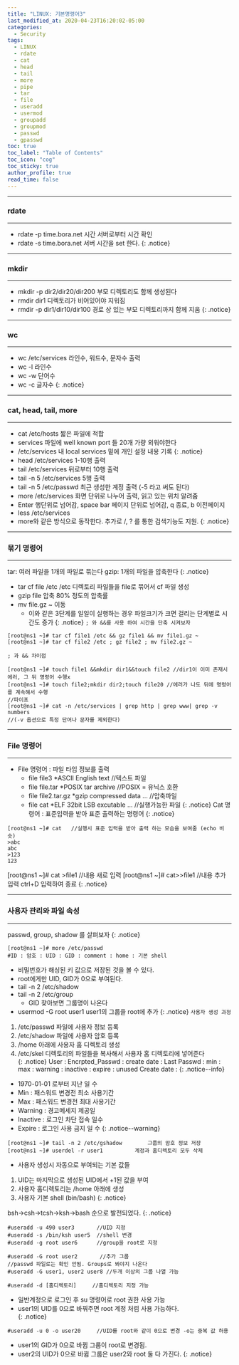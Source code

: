 ```yaml
---
title: "LINUX: 기본명령어3"
last_modified_at: 2020-04-23T16:20:02-05:00
categories:
  - Security
tags:
  - LINUX
  - rdate
  - cat
  - head
  - tail
  - more
  - pipe
  - tar
  - file
  - useradd
  - usermod
  - groupadd
  - groupmod
  - passwd
  - gpasswd
toc: true 
toc_label: "Table of Contents"
toc_icon: "cog"
toc_sticky: true 
author_profile: true 
read_time: false 
---
```

---
### rdate
---
* rdate -p time.bora.net 시간 서버로부터 시간 확인  
* rdate -s time.bora.net 서버 시간을 set 한다.
{: .notice}
---
### mkdir
---
* mkdir -p dir2/dir20/dir200 부모 디렉토리도 함께 생성된다
* rmdir dir1 디렉토리가 비어있어야 지워짐
* rmdir -p dir1/dir10/dir100 경로 상 있는 부모 디렉토리까지 함께 지움
{: .notice}
---
### wc
---
* wc /etc/services 라인수, 워드수, 문자수 출력
* wc -l 라인수
* wc -w 단어수
* wc -c 글자수
{: .notice}
---
### cat, head, tail, more
---
* cat /etc/hosts 짧은 파일에 적합
* services 파일에 well known port 들 20개 가량 외워야한다
* /etc/services 내 local services 밑에 개인 설정 내용 기록
{: .notice}
* head /etc/services 1-10행 출력
* tail /etc/services 뒤로부터 10행 출력
* tail -n 5 /etc/services 5행 출력
* tail -n 5 /etc/passwd	최근 생성한 계정 출력 (-5 라고 써도 된다)
* more /etc/services 화면 단위로 나누어 출력, 읽고 있는 위치 알려줌
* Enter 행단위로 넘어감, space bar 페이지 단위로 넘어감, q 종료, b 이전페이지
* less /etc/services
* more와 같은 방식으로 동작한다. 추가로 /, ? 를 통한 검색기능도 지원.
{: .notice}
---
### 묶기 명령어
---
tar: 여러 파일을 1개의 파일로 묶는다
gzip: 1개의 파일을 압축한다
{: .notice}
* tar cf file /etc /etc 	디렉토리 파일들을 file로 묶어서 cf 파일 생성
* gzip file 압축 80% 정도의 압축률
* mv file.gz ~ 이동
	* 이와 같은 3단계를 일일이 실행하는 경우 파일크기가 크면 걸리는 단계별로 시간도 증가
{: .notice}
`; 와 &&를 사용 하여 시간을 단축 시켜보자`
```
[root@ns1 ~]# tar cf file1 /etc && gz file1 && mv file1.gz ~
[root@ns1 ~]# tar cf file2 /etc ; gz file2 ; mv file2.gz ~
```
`; 과 && 차이점`
```console
[root@ns1 ~]# touch file1 &&mkdir dir1&&touch file2	//dir1이 이미 존재시 에러, 그 뒤 명령어 수행x
[root@ns1 ~]# touch file2;mkdir dir2;touch file20 //에러가 나도 뒤에 명령어를 계속해서 수행
//파이프
[root@ns1 ~]# cat -n /etc/services | grep http | grep www| grep -v numbers
//(-v 옵션으로 특정 단어나 문자를 제외한다)
```
---
### File 명령어
---

* File 명령어 : 파일 타입 정보를 출력
	* file file3 
		*ASCII English text //텍스트 파일
	* file file.tar	
		*POSIX tar archive //POSIX = 유닉스 호환
	* file file2.tar.gz	
		*gzip compressed data … //압축파일
	* file cat 
		*ELF 32bit LSB excutable … //실행가능한 파일
{: .notice}
Cat 명령어 : 표준입력을 받아 표준 출력하는 명령어
{: .notice}
```
[root@ns1 ~]# cat	//실행시 표준 입력을 받아 출력 하는 모습을 보여줌 (echo 비슷)
>abc		
abc
>123
123
```
[root@ns1 ~]# cat >file1	//내용 새로 입력
[root@ns1 ~]# cat>>file1	//내용 추가 입력	ctrl+D 입력하여 종료
{: .notice}

---
### 사용자 관리와 파일 속성
---
passwd, group, shadow 를 살펴보자
{: .notice}
```
[root@ns1 ~]# more /etc/passwd
#ID : 암호 : UID : GID : comment : home : 기본 shell
```
* 비밀번호가 해싱된 키 값으로 저장된 것을 볼 수 있다.
* root에게만 UID, GID가 0으로 부여된다.
* tail -n 2 /etc/shadow
* tail -n 2 /etc/group
	* GID 찾아보면 그룹명이 나온다
* usermod -G root user1	user1의 그룹을 root에 추가
{: .notice}
`사용자 생성 과정`  
1. /etc/passwd 파일에 사용자 정보 등록  
2. /etc/shadow 파일에 사용자 암호 등록  
3. /home 아래에 사용자 홈 디렉토리 생성  
4. /etc/skel 디렉토리의 파일들을 복사해서 사용자 홈 디렉토리에 넣어준다  
{: .notice}
User : Encrpted_Passwd : create date : Last Passwd : min : max : warning : inactive : expire : unused Create date : 
{: .notice--info}
* 1970-01-01 로부터 지난 일 수
* Min : 패스워드 변경전 최소 사용기간
* Max : 패스워드 변경전 최대 사용기간
* Warning : 경고메세지 제공일
* Inactive : 로그인 차단 접속 일수
* Expire : 로그인 사용 금지 일 수
{: .notice--warning}
```
[root@ns1 ~]# tail -n 2 /etc/gshadow		그룹의 암호 정보 저장
[root@ns1 ~]# userdel -r user1			계정과 홈디렉토리 모두 삭제
```
* 사용자 생성시 자동으로 부여되는 기본 값들
1.	UID는 마지막으로 생성된 UID에서 +1된 값을 부여
2.	사용자 홈디렉토리는 /home 아래에 생성
3.	사용자 기본 shell (bin/bash)
{: .notice}

bsh->csh->tcsh->ksh->bash 순으로 발전되었다.
{: .notice}
```
#useradd -u 490 user3		//UID 지정
#useradd -s /bin/ksh user5	//shell 변경
#useradd -g root user6		//group을 root로 지정
```
```
#useradd -G root user2		 //추가 그룹
//passwd 파일로는 확인 안됨. Groups로 봐야지 나온다
#useradd -G user1, user2 user8 //두개 이상의 그룹 나열 가능
```
```
#useradd -d [홈디렉토리]		//홈디렉토리 지정 가능
```

* 일반계정으로 로그인 후 su 명령어로 root 권한 사용 가능  
* user1의 UID를 0으로 바꿔주면 root 계정 처럼 사용 가능하다.  
{: .notice}
```
#useradd -u 0 -o user20		//UID를 root와 같이 0으로 변경 -o는 중복 값 허용
```
* user1의 GID가 0으로 바뀜 그룹이 root로 변경됨.
* user2의 UID가 0으로 바뀜 그룹은 user2와 root 둘 다 가진다.
{: .notice}














